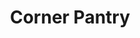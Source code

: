 ---
title: "Corner Pantry"
url: /rapid-city/corner-pantry-north-lacrosse-street/
shop: convenience
---